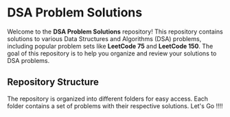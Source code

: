 # DSA Problem Solutions

Welcome to the **DSA Problem Solutions** repository! This repository contains solutions to various Data Structures and Algorithms (DSA) problems, including popular problem sets like **LeetCode 75** and **LeetCode 150**. The goal of this repository is to help you organize and review your solutions to DSA problems.

## Repository Structure

The repository is organized into different folders for easy access. Each folder contains a set of problems with their respective solutions.
Let's Go !!!!
